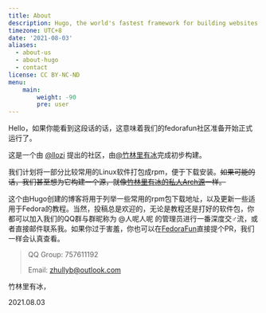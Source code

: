 ```yaml
---
title: About
description: Hugo, the world's fastest framework for building websites
timezone: UTC+8
date: '2021-08-03'
aliases:
  - about-us
  - about-hugo
  - contact
license: CC BY-NC-ND
menu:
    main: 
        weight: -90
        pre: user
---
```


Hello，如果你能看到这段话的话，这意味着我们的fedorafun社区准备开始正式运行了。

这是一个由 [@llozi](https://blog.llozi.top/) 提出的社区，由[@竹林里有冰](https://blog.zhullyb.top/about)完成初步构建。

我们计划将一部分比较常用的Linux软件打包成rpm，便于下载安装。~~如果可能的话，我们甚至想为它构建一个源，就像[竹林里有冰的私人Arch源](https://arch.zhullyb.top/readme.md)一样。~~

这个由Hugo创建的博客将用于列举一些常用的rpm包下载地址，以及更新一些适用于Fedora的教程。当然，投稿总是欢迎的，无论是教程还是打好的软件包，你都可以加入我们的QQ群与群昵称为 @人呢人呢 的管理员进行一番深度交♂️流，或者直接邮件联系我。如果你过于害羞，你也可以在[FedoraFun](https://github.com/fedorafun/website)直接提个PR，我们一样会认真查看。

> QQ Group: 757611192
>
> Email: [zhullyb@outlook.com](mailto:zhullyb@outlook.com)
>

竹林里有冰，

2021.08.03
